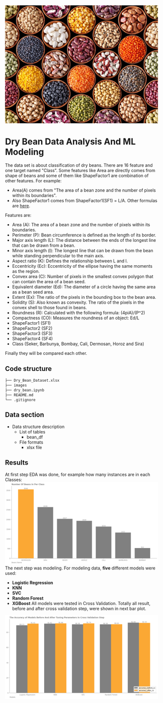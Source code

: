 ![My Image](images/Beans.jpeg)
# Dry Bean Data Analysis And ML Modeling

The data set is about classification of dry beans. There are 16 feature and one target named "Class". Some features like Area are directly comes from shape of beans and some of them like ShapeFactor1 are combination of other features. For example: 
* Area(A) comes from "The area of a bean zone and the number of pixels within its boundaries". 
* Also ShapeFactor1 comes from ShapeFactor1(SF1) = L/A. Other formulas are [here](https://doi.org/10.1016/j.compag.2020.105507).

Features are:
* Area (A): The area of a bean zone and the number of pixels within its boundaries.
* Perimeter (P): Bean circumference is defined as the length of its border.
* Major axis length (L): The distance between the ends of the longest line that can be drawn from a bean.
* Minor axis length (l): The longest line that can be drawn from the bean while standing perpendicular to the main axis.
* Aspect ratio (K): Defines the relationship between L and l.
* Eccentricity (Ec): Eccentricity of the ellipse having the same moments as the region.
* Convex area (C): Number of pixels in the smallest convex polygon that can contain the area of a bean seed.
* Equivalent diameter (Ed): The diameter of a circle having the same area as a bean seed area.
* Extent (Ex): The ratio of the pixels in the bounding box to the bean area.
* Solidity (S): Also known as convexity. The ratio of the pixels in the convex shell to those found in beans.
* Roundness (R): Calculated with the following formula: (4piA)/(P^2)
* Compactness (CO): Measures the roundness of an object: Ed/L
* ShapeFactor1 (SF1)
* ShapeFactor2 (SF2)
* ShapeFactor3 (SF3)
* ShapeFactor4 (SF4)
* Class (Seker, Barbunya, Bombay, Cali, Dermosan, Horoz and Sira)

Finally they will be compared each other. 

## Code structure

```
├── Dry_Bean_Dataset.xlsx
├── images
├── dry_bean.ipynb
├── README.md
└── .gitignore
```

## Data section

* Data structure description
    - List of tables
        - bean_df
    - File formats
        - xlsx file

## Results
At first step EDA was done, for example how many instances are in each Classes:
![My Image](images/number_of_instances.png)
The next step was modeling. For modeling data, **five** different models were used:
* **Logistic Regression**
* **KNN**
* **SVC**
* **Random Forest**
* **XGBoost**
All models were tested in Cross Validation. Totally all result, before and after cross validation step, were shown in next bar plot. 

![My Image](images/compare.png)